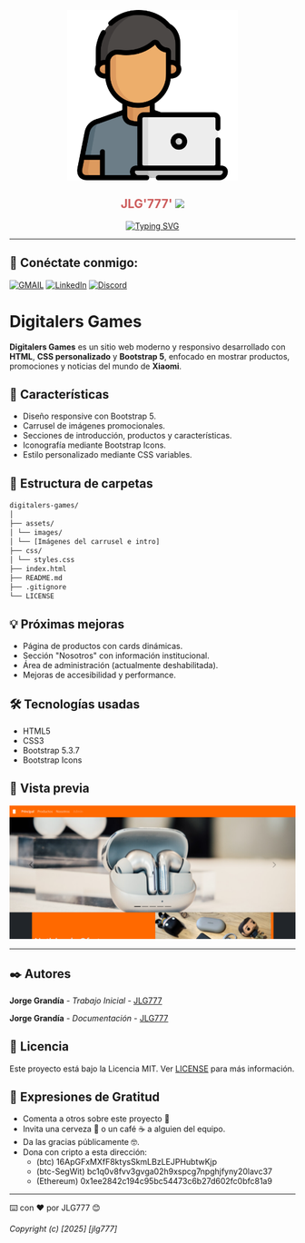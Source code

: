 <div> <p style="text-align:center"> <img align="center" src=".//assets/images/programador.png" alt="JuveYell" width="300px"> </p> </div> <h2 align="center" style="color:#CD5C5C">JLG'777' <img src="https://github.com/blackcater/blackcater/raw/main/images/Hi.gif" height="22" /></h2> <p align="center"> <a href="https://git.io/typing-svg"><img src="https://readme-typing-svg.demolab.com?font=Fira+Code&duration=4000&pause=1000&multiline=true&random=false&width=435&lines=Un+proyecto+creado+por+J0RG1T0" alt="Typing SVG" /></a> </p> <hr>

## 📧 Conéctate conmigo:

[![GMAIL](https://img.shields.io/badge/Gmail-Gmail?style=white&logo=Gmail&logoColor=white&color=%23EA4335)](proyectojlg777@gmail.com)
[![LinkedIn](https://img.shields.io/badge/LinkedIn-LinkedIn?style=white&logo=LinkedIn&logoColor=white&color=%230A66C2)](https://linkedin.com/in/)
[![Discord](https://img.shields.io/badge/Discord-Discord?style=white&logo=Discord&logoColor=white&color=%235865F2)](jorgeg777#9720)

# Digitalers Games

**Digitalers Games** es un sitio web moderno y responsivo desarrollado con **HTML**, **CSS personalizado** y **Bootstrap 5**, enfocado en mostrar productos, promociones y noticias del mundo de **Xiaomi**.

## 🚀 Características

- Diseño responsive con Bootstrap 5.
- Carrusel de imágenes promocionales.
- Secciones de introducción, productos y características.
- Iconografía mediante Bootstrap Icons.
- Estilo personalizado mediante CSS variables.

## 📁 Estructura de carpetas

```text
digitalers-games/
│
├── assets/
│ └── images/
│ └── [Imágenes del carrusel e intro]
├── css/
│ └── styles.css
├── index.html
├── README.md
├── .gitignore
└── LICENSE
```

## 💡 Próximas mejoras

- Página de productos con cards dinámicas.
- Sección "Nosotros" con información institucional.
- Área de administración (actualmente deshabilitada).
- Mejoras de accesibilidad y performance.

## 🛠 Tecnologías usadas

- HTML5
- CSS3
- Bootstrap 5.3.7
- Bootstrap Icons

## 📸 Vista previa

![Captura de ejemplo del carrusel](./assets/images/captura.png)

---

## ✒️ Autores

**Jorge Grandía** - _Trabajo Inicial_ - [JLG777](https://github.com/jlg777)

**Jorge Grandía** - _Documentación_ - [JLG777](#jlg777)

## 📄 Licencia

Este proyecto está bajo la Licencia MIT. Ver [LICENSE](./LICENSE) para más información.

## 🎁 Expresiones de Gratitud

- Comenta a otros sobre este proyecto 📢
- Invita una cerveza 🍺 o un café ☕ a alguien del equipo.
- Da las gracias públicamente 🤓.
- Dona con cripto a esta dirección:
  - (btc) 16ApGFxMXfF8ktysSkmLBzLEJPHubtwKjp
  - (btc-SegWit) bc1q0v8fvv3gvga02h9xspcg7npghjfyny20lavc37
  - (Ethereum) 0x1ee2842c194c95bc54473c6b27d602fc0bfc81a9

---

⌨️ con ❤️ por JLG777 😊

_Copyright (c) [2025] [jlg777]_
